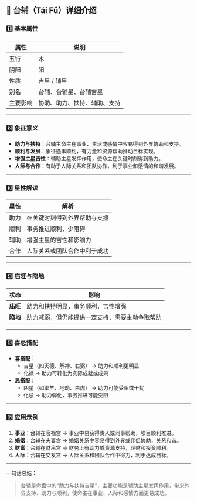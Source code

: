 ## 🌟 台辅（Tái Fǔ）详细介绍

### 1️⃣ 基本属性

| 属性     | 说明                         |
| -------- | ---------------------------- |
| 五行     | 木                           |
| 阴阳     | 阳                           |
| 性质     | 吉星 / 辅星                  |
| 别名     | 台辅、台辅星、台辅吉星       |
| 主要影响 | 协助、助力、扶持、辅助、支持 |

------

### 2️⃣ 象征意义

- **助力与扶持**：台辅主命主在事业、生活或感情中容易得到外界协助和支持。
- **顺利与发展**：象征遇事顺利，有力量和资源帮助推动目标实现。
- **增强主星吉性**：辅助主星发挥作用，使命主在关键时刻得到助力。
- **人际与合作**：有助于人际关系和团队协作，利于事业和感情的和谐发展。

------

### 3️⃣ 星性解读

| 星性 | 解析                         |
| ---- | ---------------------------- |
| 助力 | 在关键时刻得到外界帮助与支援 |
| 顺利 | 事务推进顺利，少阻碍         |
| 辅助 | 增强主星的吉性和影响力       |
| 合作 | 人际关系或团队合作中利于成功 |

------

### 4️⃣ 庙旺与陷地

| 状态     | 影响                                           |
| -------- | ---------------------------------------------- |
| **庙旺** | 助力和扶持明显，事务顺利，吉性增强             |
| **陷地** | 助力减弱，但仍能提供一定支持，需要主动争取帮助 |

------

### 5️⃣ 喜忌搭配

- **喜搭配**：
  - 吉星（如天德、解神、右弼） → 助力和顺利更明显
  - 化禄 → 助力可转化为实际成就或成果
- **忌搭配**：
  - 凶星（如擎羊、地劫、白虎） → 助力可能受阻或干扰
  - 化忌 → 助力弱化，事务推进可能受阻

------

### 6️⃣ 应用示例

1. **事业**：台辅在官禄宫 → 事业中易获得贵人或同事帮助，项目顺利推进。
2. **婚姻**：台辅在夫妻宫 → 婚姻关系中容易得到外界或伴侣协助，关系和谐。
3. **财富**：台辅在财帛宫 → 财务上有助力或资源支持，理财和投资顺利。
4. **人际**：台辅在交友宫 → 人际关系和团队合作中得力，利于达成目标。

------

一句话总结：

> 台辅是命盘中的“助力与扶持吉星”，主要功能是辅助主星发挥作用，带来外界支持、助力与顺利，使命主在事业、人际和感情方面更易成功。